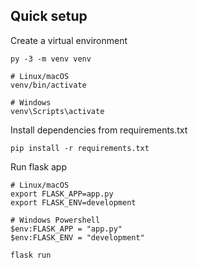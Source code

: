 ## Quick setup

Create a virtual environment
```
py -3 -m venv venv

# Linux/macOS
venv/bin/activate

# Windows
venv\Scripts\activate
```

Install dependencies from requirements.txt
```
pip install -r requirements.txt
```

Run flask app
```
# Linux/macOS
export FLASK_APP=app.py
export FLASK_ENV=development

# Windows Powershell
$env:FLASK_APP = "app.py"
$env:FLASK_ENV = "development"

flask run
```